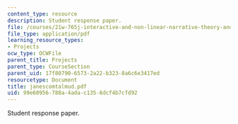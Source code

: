 ```yaml
---
content_type: resource
description: Student response paper.
file: /courses/21w-765j-interactive-and-non-linear-narrative-theory-and-practice-spring-2004/99e60956788a4adac1356dcf4b7cfd92_janescomtalmud.pdf
file_type: application/pdf
learning_resource_types:
- Projects
ocw_type: OCWFile
parent_title: Projects
parent_type: CourseSection
parent_uid: 17f80790-6573-2a22-b323-8a6c6e3417ed
resourcetype: Document
title: janescomtalmud.pdf
uid: 99e60956-788a-4ada-c135-6dcf4b7cfd92
---
```

Student response paper.

